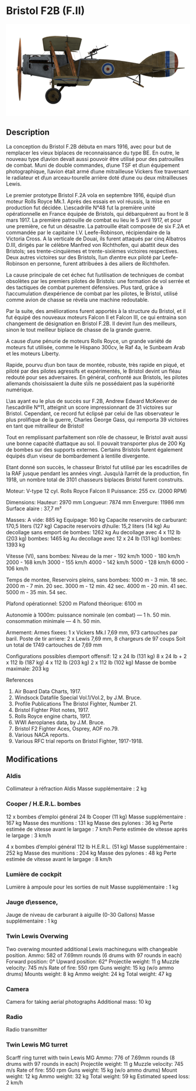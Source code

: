 # Bristol F2B (F.II)

![bristolf2bf2](../images/bristolf2bf2.png)

## Description

La conception du Bristol F.2B débuta en mars 1916, avec pour but de remplacer les vieux biplaces de reconnaissance du type BE. En outre, le nouveau type d\avion devait aussi pouvoir être utilisé pour des patrouilles de combat. Muni de double commandes, d\une TSF et d\un équipement photographique, l\avion était armé d\une mitrailleuse Vickers fixe traversant le radiateur et d\un arceau-tourelle arrière doté d\une ou deux mitrailleuses Lewis.

Le premier prototype Bristol F.2A vola en septembre 1916, équipé d\un moteur Rolls Royce Mk.1. Après des essais en vol réussis, la mise en production fut décidée. L\escadrille N°48 fut la première unité opérationnelle en France équipée de Bristols, qui débarquèrent au front le 8 mars 1917.
La première patrouille de combat eu lieu le 5 avril 1917, et pour une première, ce fut un désastre. La patrouille était composée de six F.2A et commandée par le capitaine I.V. Leefe-Robinson, récipiendaire de la Victoria Cross. A la verticale de Douai, ils furent attaqués par cinq Albatros D.III, dirigés par le célèbre Manfred von Richthofen, qui abattit deux des Bristols; ses trente-cinquièmes et trente-sixièmes victoires respectives. Deux autres victoires sur des Bristols, l\un d\entre eux piloté par Leefe-Robinson en personne, furent attribuées à des ailiers de Richthofen.

La cause principale de cet échec fut l\utilisation de techniques de combat obsolètes par les premiers pilotes de Bristols: une formation de vol serrée et des tactiques de combat purement défensives. Plus tard, grâce à l\accumulation d\expérience de combat par les pilotes, le Bristol, utilisé comme avion de chasse se révéla une machine redoutable.

Par la suite, des améliorations furent apportés à la structure du Bristol, et il fut équipé des nouveaux moteurs Falcon II et Falcon III, ce qui entraina son changement de désignation en Bristol F.2B. Il devint l\un des meilleurs, sinon le tout meilleur biplace de chasse de la grande guerre.

A cause d\une pénurie de moteurs Rolls Royce, un grande variété de moteurs fut utilisée, comme le Hispano 300cv, le Raf 4a, le Sunbeam Arab et les moteurs Liberty.

Rapide, pourvu d\un bon taux de montée, robuste, très rapide en piqué, et piloté par des pilotes agressifs et expérimentés, le Bristol devint un fléau redouté pour ses adversaires. En général, confronté aux Bristols, les pilotes allemands choisissaient la duite s\ils ne possédaient pas la supériorité numérique.

L\as ayant eu le plus de succès sur F.2B, Andrew Edward McKeever de l\escadrille N°11, atteignit un score impressionnant de 31 victoires sur Bristol. Cependant, ce record fut éclipsé par celui de l\as observateur le plus prolifique de la guerre, Charles George Gass, qui remporta 39 victoires en tant que mitrailleur de Bristol!

Tout en remplissant parfaitement son rôle de chasseur, le Bristol avait aussi une bonne capacité d\attaque au sol. Il pouvait transporter plus de 200 Kg de bombes sur des supports externes. Certains Bristols furent également équipés d\un viseur de bombardement à lentille divergente.

Etant donné son succès, le chasseur Bristol fut utilisé par les escadrilles de la RAF jusque pendant les années vingt.
Jusqu\à l\arrêt de la production, fin 1918, un nombre total de 3101 chasseurs biplaces Bristol furent construits.


Moteur: V-type 12 cyl. Rolls Royce Falcon II
Puissance: 255 cv. (2000 RPM)

Dimensions:
Hauteur: 2970 mm
Longueur: 7874 mm
Envergure: 11986 mm
Surface alaire : 37,7 m²

Masses:
A vide: 885 kg
Equipage: 160 kg
Capacite reservoirs de carburant: 170,5 liters (127 kg)
Capacite reservoirs d\huile: 15,2 liters (14 kg)
Au decollage sans emport de bombes: 1262 kg
Au decollage avec 4 x 112 lb (203 kg) bombes: 1465 kg
Au decollage avec 12 x 24 lb (131 kg) bombes: 1393 kg

Vitesse (VI), sans bombes:
Niveau de la mer - 192 km/h
1000 - 180 km/h
2000 - 168 km/h
3000 - 155 km/h
4000 - 142 km/h
5000 - 128 km/h
6000 - 106 km/h

Temps de montee, Reservoirs pleins, sans bombes:
1000 m -  3 min. 18 sec.
2000 m -  7 min. 20 sec.
3000 m - 12 min. 42 sec.
4000 m - 20 min. 41 sec.
5000 m - 35 min. 54 sec.

Plafond opérationnel: 5200 m
Plafond théorique: 6100 m

Autonomie à 1000m:
puissance nominale (en combat) — 1 h. 50 min.
consommation minimale — 4 h. 50 min.

Armement:
Armes fixees: 1 x Vickers Mk.I 7,69 mm, 973 cartouches par baril.
Poste de tir arriere: 2 x Lewis 7,69 mm, 8 chargeurs de 97 coups
Soit un total de 1749 cartouches de 7,69 mm

Configurations possibles d\emport offensif:
12 x 24 lb (131 kg)
8 x 24 lb + 2 x 112 lb (187 kg)
4 x 112 lb (203 kg)
2 x 112 lb (102 kg)
Masse de bombe maximale: 203 kg

References
1) Air Board Data Charts, 1917.
2) Windsock Datafile Special Vol.1/Vol.2, by J.M. Bruce.
3) Profile Publications The Bristol Fighter, Number 21.
4) Bristol Fighter Pilot notes, 1917.
5) Rolls Royce engine charts, 1917.
6) WWI Aeroplanes data, by J.M. Bruce.
7) Bristol F2 Fighter Aces, Osprey, AOF no.79.
8) Various NACA reports.
9) Various RFC trial reports on Bristol Fighter, 1917-1918.

## Modifications


### Aldis

Collimateur à réfraction Aldis
Masse supplémentaire : 2 kg


### Cooper / H.E.R.L. bombes

12 x bombes d’emploi général 24 lb Cooper (11 kg)
Masse supplémentaire : 167 kg
Masse des munitions : 131 kg
Masse des pylones : 36 kg
Perte estimée de vitesse avant le largage : 7 km/h
Perte estimée de vitesse après le largage : 3 km/h

4 x bombes d’emploi général 112 lb H.E.R.L. (51 kg)
Masse supplémentaire : 252 kg
Masse des munitions : 204 kg
Masse des pylones : 48 kg
Perte estimée de vitesse avant le largage : 8 km/h


### Lumière de cockpit

Lumière à ampoule pour les sorties de nuit
Masse supplémentaire : 1 kg


### Jauge d\essence,

Jauge de niveau de carburant à aiguille (0-30 Gallons)
Masse supplémentaire : 1 kg


### Twin Lewis Overwing

Two overwing mounted additional Lewis machineguns with changeable position.
Ammo: 582 of 7.69mm rounds (6 drums with 97 rounds in each)
Forward position: 0°
Upward position: 62°
Projectile weight: 11 g
Muzzle velocity: 745 m/s
Rate of fire: 550 rpm
Guns weight: 15 kg (w/o ammo drums)
Mounts weight: 8 kg
Ammo weight: 24 kg
Total weight: 47 kg


### Camera

Camera for taking aerial photographs
Additional mass: 10 kg


### Radio

Radio transmitter


### Twin Lewis MG turret

Scarff ring turret with twin Lewis MG
Ammo: 776 of 7.69mm rounds (8 drums with 97 rounds in each)
Projectile weight: 11 g
Muzzle velocity: 745 m/s
Rate of fire: 550 rpm
Guns weight: 15 kg (w/o ammo drums)
Mount weight: 12 kg
Ammo weight: 32 kg
Total weight: 59 kg
Estimated speed loss: 2 km/h